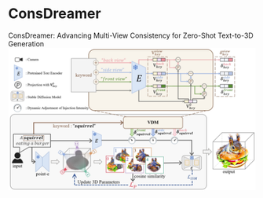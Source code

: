 # ConsDreamer
ConsDreamer: Advancing Multi-View Consistency for Zero-Shot Text-to-3D Generation
![](resources/total_pipeline.png)  
